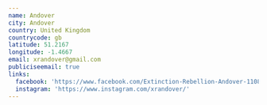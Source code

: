 ```yaml
---
name: Andover
city: Andover
country: United Kingdom
countrycode: gb
latitude: 51.2167
longitude: -1.4667
email: xrandover@gmail.com
publiciseemail: true
links:
  facebook: 'https://www.facebook.com/Extinction-Rebellion-Andover-110884546929813/'
  instagram: 'https://www.instagram.com/xrandover/'
---
```


